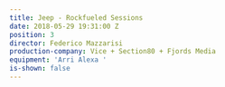 ```yaml
---
title: Jeep - Rockfueled Sessions
date: 2018-05-29 19:31:00 Z
position: 3
director: Federico Mazzarisi
production-company: Vice + Section80 + Fjords Media
equipment: 'Arri Alexa '
is-shown: false
---
```


